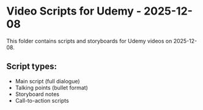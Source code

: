 # Video Scripts for Udemy - 2025-12-08

This folder contains scripts and storyboards for Udemy videos on 2025-12-08.

## Script types:
- Main script (full dialogue)
- Talking points (bullet format)
- Storyboard notes
- Call-to-action scripts
